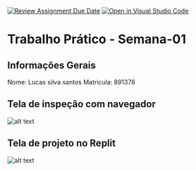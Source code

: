 [![Review Assignment Due Date](https://classroom.github.com/assets/deadline-readme-button-22041afd0340ce965d47ae6ef1cefeee28c7c493a6346c4f15d667ab976d596c.svg)](https://classroom.github.com/a/fWV9gbnp)
[![Open in Visual Studio Code](https://classroom.github.com/assets/open-in-vscode-2e0aaae1b6195c2367325f4f02e2d04e9abb55f0b24a779b69b11b9e10269abc.svg)](https://classroom.github.com/online_ide?assignment_repo_id=18559022&assignment_repo_type=AssignmentRepo)
# Trabalho Prático - Semana-01

## Informações Gerais
Nome:  Lucas silva santos
Matricula:  891378

## Tela de inspeção com navegador
![alt text](<Screenshot 2025-03-06 094914.png>)

## Tela de projeto no Replit
![alt text](<Screenshot 2025-03-07 102236-1.png>)
